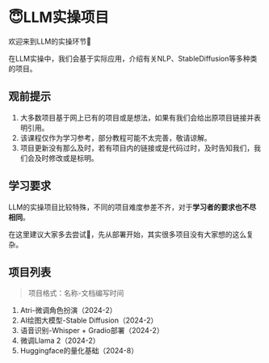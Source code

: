 # 😇LLM实操项目

欢迎来到LLM的实操环节👋

在LLM实操中，我们会基于实际应用，介绍有关NLP、StableDiffusion等多种类的项目。

## 观前提示
1. 大多数项目基于网上已有的项目或是想法，如果有我们会给出原项目链接并表明引用。
2. 该课程仅作为学习参考，部分教程可能不太完善，敬请谅解。
3. 项目更新没有那么及时，若有项目内的链接或是代码过时，及时告知我们，我们会及时修改或是标明。

## 学习要求
LLM的实操项目比较特殊，不同的项目难度参差不齐，对于**学习者的要求也不尽相同**。

在这里建议大家多去尝试🥰，先从部署开始，其实很多项目没有大家想的这么复杂。


## 项目列表
> 项目格式：名称-文档编写时间
1. Atri-微调角色扮演（2024-2）
2. AI绘图大模型-Stable Diffusion（2024-2）
3. 语音识别-Whisper + Gradio部署（2024-2）
4. 微调Llama 2（2024-2）
5. Huggingface的量化基础（2024-8）
